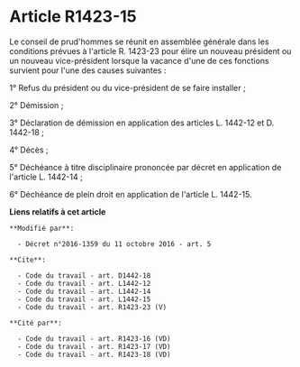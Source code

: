# Article R1423-15

Le conseil de prud'hommes se réunit en assemblée générale dans les conditions prévues à l'article R. 1423-23 pour élire un
nouveau président ou un nouveau vice-président lorsque la vacance d'une de ces fonctions survient pour l'une des causes
suivantes : 

1° Refus du président ou du vice-président de se faire installer ; 

2° Démission ; 

3° Déclaration de démission en application des articles L. 1442-12 et D. 1442-18 ; 

4° Décès ; 

5° Déchéance à titre disciplinaire prononcée par décret en application de l'article L. 1442-14 ; 

6° Déchéance de plein droit en application de l'article L. 1442-15.

**Liens relatifs à cet article**

	**Modifié par**:

	  - Décret n°2016-1359 du 11 octobre 2016 - art. 5

	**Cite**:

	  - Code du travail - art. D1442-18
	  - Code du travail - art. L1442-12
	  - Code du travail - art. L1442-14
	  - Code du travail - art. L1442-15
	  - Code du travail - art. R1423-23 (V)

	**Cité par**:

	  - Code du travail - art. R1423-16 (VD)
	  - Code du travail - art. R1423-17 (VD)
	  - Code du travail - art. R1423-18 (VD)
